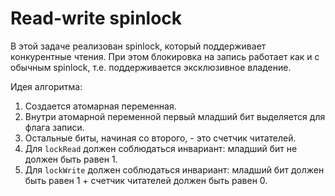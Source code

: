 # Read-write spinlock

В этой задаче реализован spinlock, который поддерживает конкурентные чтения. При этом блокировка на запись работает как и с обычным spinlock, т.е. поддерживается эксклюзивное владение.


Идея алгоритма:

1. Создается атомарная переменная.
2. Внутри атомарной переменной первый младший бит выделяется для флага записи.
3. Остальные биты, начиная со второго, - это счетчик читателей.
4. Для `lockRead` должен соблюдаться инвариант: младший бит не должен быть равен 1.
5. Для `lockWrite` должен соблюдаться инвариант: младший бит должен быть равен 1 + счетчик читателей должен быть равен 0.
